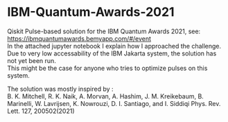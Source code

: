# IBM-Quantum-Awards-2021
Qiskit Pulse-based solution for the IBM Quantum Awards 2021, see: \
https://ibmquantumawards.bemyapp.com/#/event \
In the attached jupyter notebook I explain how I approached the challenge. \
Due to very low accessability of the IBM Jakarta system, the solution has not yet been run.\
This might be the case for anyone who tries to optimize pulses on this system.

The solution was mostly inspired by : \
B. K. Mitchell, R. K. Naik, A. Morvan, A. Hashim, J. M. Kreikebaum, B. Marinelli, W. Lavrijsen, K. Nowrouzi, D. I. Santiago, and I. Siddiqi Phys. Rev. Lett. 127, 200502(2021)

